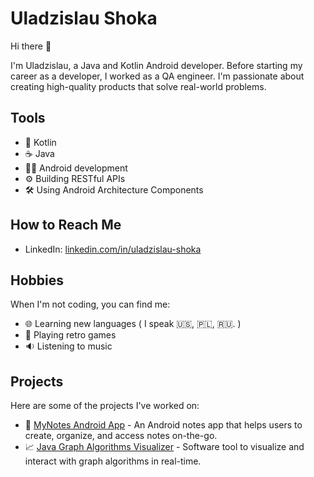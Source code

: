 # Uladzislau Shoka

Hi there 👋

I'm Uladzislau, a Java and Kotlin Android developer. Before starting my career as a developer, I worked as a QA engineer. I'm passionate about creating high-quality products that solve real-world problems.

## Tools

- 📱 Kotlin
- ☕ Java
- 👨‍💻 Android development
- ⚙️ Building RESTful APIs
- 🛠️ Using Android Architecture Components

## How to Reach Me

- LinkedIn: [linkedin.com/in/uladzislau-shoka](https://www.linkedin.com/in/uladzislau-shoka/)

## Hobbies

When I'm not coding, you can find me:
- 🌐 Learning new languages ( I speak 🇺🇸, 🇵🇱, 🇷🇺. )
- 👾 Playing retro games
- 🔉 Listening to music

## Projects

Here are some of the projects I've worked on:
- 📒 [MyNotes Android App](https://github.com/ShokaUladzislau/MyNotes) - An Android notes app that helps users to create, organize, and access notes on-the-go.
- 📈 [Java Graph Algorithms Visualizer](https://github.com/ShokaUladzislau/Graph-Algorithms-Visualizer) - Software tool to visualize and interact with graph algorithms in real-time.
